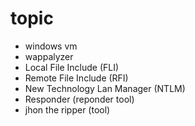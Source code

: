 # topic
- windows vm
- wappalyzer
- Local File Include (FLI)
- Remote File Include (RFI)
- New Technology Lan Manager (NTLM)
- Responder (reponder tool)
- jhon the ripper (tool)
